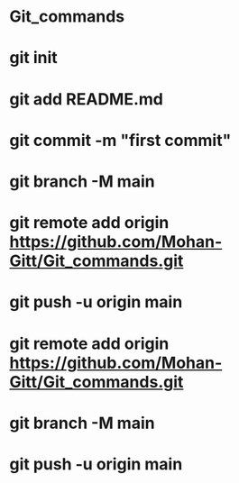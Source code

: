# Git_commands

# git init
# git add README.md
# git commit -m "first commit"
# git branch -M main
# git remote add origin https://github.com/Mohan-Gitt/Git_commands.git
# git push -u origin main

# git remote add origin https://github.com/Mohan-Gitt/Git_commands.git 
# git branch -M main
# git push -u origin main
#
